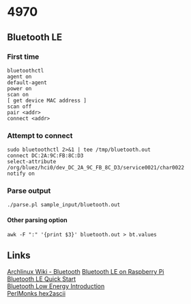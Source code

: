 # 4970 
## Bluetooth LE 
### First time
```
bluetoothctl
agent on 
default-agent
power on 
scan on
[ get device MAC address ]
scan off
pair <addr> 
connect <addr>
```

### Attempt to connect
```
sudo bluetoothctl 2>&1 | tee /tmp/bluetooth.out
connect DC:2A:9C:FB:8C:D3 
select-attribute /org/bluez/hci0/dev_DC_2A_9C_FB_8C_D3/service0021/char0022
notify on
```

### Parse output
```
./parse.pl sample_input/bluetooth.out
```
#### Other parsing option
```
awk -F ":" '{print $3}' bluetooth.out > bt.values
```

## Links
[Archlinux Wiki - Bluetooth](https://wiki.archlinux.org/index.php/bluetooth#Bluetoothctl) 
[Bluetooth LE on Raspberry Pi](https://www.elinux.org/RPi_Bluetooth_LE)  
[Bluetooth LE Quick Start](https://www.jaredwolff.com/blog/get-started-with-bluetooth-low-energy/)  
[Bluetooth Low Energy Introduction](https://learn.adafruit.com/introduction-to-bluetooth-low-energy/introduction)  
[PerlMonks hex2ascii](http://www.perlmonks.org/?node_id=727226)  

